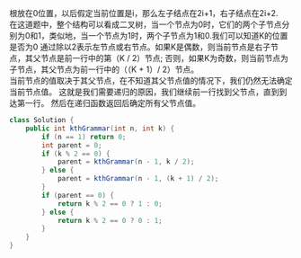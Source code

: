 根放在0位置，以后假定当前位置是i，那么左子结点在2i+1，右子结点在2i+2.  
在这道题中，整个结构可以看成二叉树，当一个节点为0时，它们的两个子节点分别为0和1，类似地，当一个节点为1时，两个子节点为1和0.我们可以知道K的位置是否为0 通过除以2表示左节点或右节点。如果K是偶数，则当前节点是右子节点，其父节点是前一行中的第（K / 2）节点; 否则，如果K为奇数，则当前节点为子节点，其父节点为前一行中的（（K + 1）/ 2）节点。  
当前节点的值取决于其父节点，在不知道其父节点值的情况下，我们仍然无法确定当前节点值。 这就是我们需要递归的原因，我们继续前一行找到父节点，直到到达第一行。 然后在递归函数返回后确定所有父节点值。
```java
class Solution {
    public int kthGrammar(int n, int k) {
        if (n == 1) return 0;
        int parent = 0;
        if (k % 2 == 0) {
            parent = kthGrammar(n - 1, k / 2);
        } else {
            parent = kthGrammar(n - 1, (k + 1) / 2);
        }
        if (parent == 0) {
            return k % 2 == 0 ? 1 : 0;
        } else {
            return k % 2 == 0 ? 0 : 1;
        }
    }
}
```

